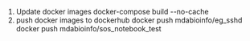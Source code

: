 1. Update docker images
	docker-compose build  --no-cache
2. push docker images to dockerhub
	docker push mdabioinfo/eg_sshd
	docker push mdabioinfo/sos_notebook_test 

